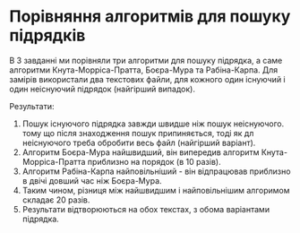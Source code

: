 # Порівняння алгоритмів для пошуку підрядків

В 3 завданні ми порівняли три алгоритми для пошуку підрядка,
а саме алгоритми Кнута-Морріса-Пратта, Боєра-Мура та Рабіна-Карпа.
Для замірів використали два текстових файли, для кожного один існуючий
і один неіснуючий підрядок (найгірший випадок).

Результати:
1. Пошук існуючого підрядка завжди швидше ніж пошук неіснуючого. тому що 
після знаходження пошук припиняється, тоді як дл неіснуючого треба обробити
весь файл (найгірший варіант).
2. Алгоритм Боєра-Мура найшвидший, він випередив алгоритм Кнута-Морріса-Пратта
приблизно на порядок (в 10 разів). 
3. Алгоритм Рабіна-Карпа найповільніший - 
він відпрацював приблизно в двічі довший час ніж Боєра-Мура.
4. Таким чином, різниця між найшвидшим і найповільнішим алгоримом складає 
20 разів.
5. Результати відтворюються на обох текстах, з обома варіантами підрядка.
